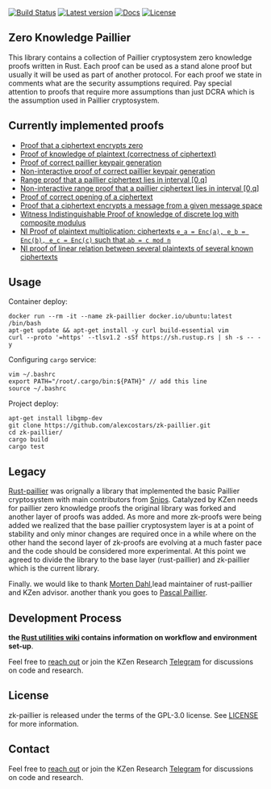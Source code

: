 [![Build Status](https://travis-ci.com/ZenGo-X/zk-paillier.svg?branch=master)](https://travis-ci.com/ZenGo-X/zk-paillier)
[![Latest version](https://img.shields.io/crates/v/zk-paillier.svg)](https://crates.io/crates/zk-paillier)
[![Docs](https://docs.rs/zk-paillier/badge.svg)](https://docs.rs/zk-paillier)
[![License](https://img.shields.io/crates/l/zk-paillier)](LICENSE)

Zero Knowledge Paillier
-------------------
This library contains a collection of Paillier cryptosystem zero knowledge proofs written in Rust. 
Each proof can be used as a stand alone proof but usually it will be used as part of another protocol. 
For each proof we state in comments what are the security assumptions required. Pay special attention to proofs that require more assumptions than just DCRA which is the assumption used in Paillier cryptosystem.

Currently implemented proofs
-------------------

* [Proof that a ciphertext encrypts zero](https://github.com/ZenGo-X/zk-paillier/blob/master/src/zkproofs/zero_enc_proof.rs)
* [Proof of knowledge of plaintext (correctness of ciphertext)](https://github.com/ZenGo-X/zk-paillier/blob/master/src/zkproofs/correct_ciphertext.rs#L109)
* [Proof of correct paillier keypair generation](https://github.com/ZenGo-X/zk-paillier/blob/master/src/zkproofs/correct_key.rs)
* [Non-interactive proof of correct paillier keypair generation](https://github.com/ZenGo-X/zk-paillier/blob/master/src/zkproofs/correct_key_ni.rs)
* [Range proof that a paillier ciphertext lies in interval [0,q]](https://github.com/ZenGo-X/zk-paillier/blob/master/src/zkproofs/range_proof.rs)
* [Non-interactive range proof that a paillier ciphertext lies in interval [0,q]](https://github.com/ZenGo-X/zk-paillier/blob/master/src/zkproofs/range_proof_ni.rs)
* [Proof of correct opening of a ciphertext](https://github.com/ZenGo-X/zk-paillier/blob/master/src/zkproofs/correct_opening.rs)
* [Proof that a ciphertext encrypts a message from a given message space](https://github.com/ZenGo-X/zk-paillier/blob/master/src/zkproofs/correct_message.rs)
* [Witness Indistinguishable Proof of knowledge of discrete log with composite modulus](https://github.com/ZenGo-X/zk-paillier/blob/master/src/zkproofs/wi_dlog_proof.rs)
* [NI Proof of plaintext multiplication: ciphertexts `e_a = Enc(a), e_b = Enc(b), e_c = Enc(c)` such that `ab = c mod n`](https://github.com/ZenGo-X/zk-paillier/blob/master/src/zkproofs/multiplication_proof.rs)
* [NI proof of linear relation between several plaintexts of several known ciphertexts](https://github.com/ZenGo-X/zk-paillier/blob/master/src/zkproofs/verlin_proof.rs)

Usage
-------------------
Container deploy:
```shell
docker run --rm -it --name zk-paillier docker.io/ubuntu:latest /bin/bash
apt-get update && apt-get install -y curl build-essential vim
curl --proto '=https' --tlsv1.2 -sSf https://sh.rustup.rs | sh -s -- -y
```
Configuring `cargo` service:
```shell
vim ~/.bashrc
export PATH="/root/.cargo/bin:${PATH}" // add this line
source ~/.bashrc
```

Project deploy:
```shell
apt-get install libgmp-dev
git clone https://github.com/alexcostars/zk-paillier.git
cd zk-paillier/
cargo build
cargo test
```


Legacy 
-------------------
[Rust-paillier](https://github.com/mortendahl/rust-paillier) was orignally a library that implemented the basic Paillier cryptosystem with main contributors from [Snips](https://github.com/snipsco). Catalyzed by KZen needs for paillier zero knowledge proofs the original library was forked and another layer of proofs was added. As more and more zk-proofs were being added we realized that the base paillier cryptosystem layer is at a point of stability and only minor changes are required once in a while where on the other hand the second layer of zk-proofs are evolving at a much faster pace and the code should be considered more experimental. At this point we agreed to divide the library to the base layer (rust-paillier) and zk-paillier which is the current library. 

Finally. we would like to thank [Morten Dahl](https://github.com/mortendahl),lead maintainer of rust-paillier and KZen advisor. another thank you goes to [Pascal Paillier](https://github.com/Pascal-Paillier).

Development Process
-------------------
 **the [Rust utilities wiki](https://github.com/KZen-networks/rust-utils/wiki) contains information on workflow and environment set-up**. 

Feel free to [reach out](mailto:github@kzencorp.com) or join the KZen Research [Telegram](https://t.me/joinchat/ET1mddGXRoyCxZ-7) for discussions on code and research.

License
-------
zk-paillier is released under the terms of the GPL-3.0 license. See [LICENSE](LICENSE) for more information.

Contact
-------

Feel free to [reach out](mailto:github@kzencorp.com) or join the KZen Research [Telegram](https://t.me/joinchat/ET1mddGXRoyCxZ-7) for discussions on code and research.
